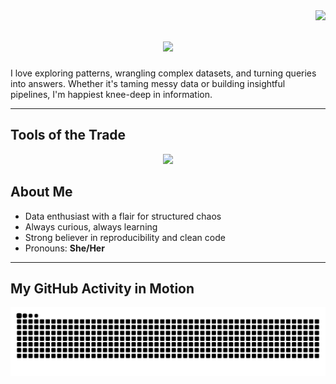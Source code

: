 <img align="right" src="https://visitor-badge.laobi.icu/badge?page_id=Ayaindeed.Ayaindeed" />

<h1 align="center">
  <img src="https://svg-banners.vercel.app/api?type=rainbow&text1=Hiya!%20👋🏻%20I'm%20Aya!&width=800&height=150&bg=transparent" />
</h1>


I love exploring patterns, wrangling complex datasets, and turning queries into answers. Whether it's taming messy data or building insightful pipelines, I'm happiest knee-deep in information.

---

## Tools of the Trade

<div align="center">
  <img src="https://skillicons.dev/icons?i=python,r,java,scala,js,ts,postgres,aws,gcp,kafka,rabbitmq,yarn,bash,tensorflow,pytorch,matplotlib" />
</div>


## About Me
- Data enthusiast with a flair for structured chaos
- Always curious, always learning
- Strong believer in reproducibility and clean code
- Pronouns: **She/Her**

---
## My GitHub Activity in Motion
![Snake Animation](https://raw.githubusercontent.com/Ayaindeed/Ayaindeed-/output/github-contribution-grid-snake.svg)

